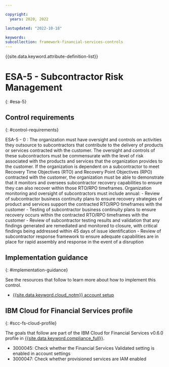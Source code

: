 ```yaml
---

copyright:
  years: 2020, 2022

lastupdated: "2022-10-18"

keywords: 
subcollection: framework-financial-services-controls
---
```


{{site.data.keyword.attribute-definition-list}}

               
# ESA-5 - Subcontractor Risk Management
{: #esa-5}

## Control requirements
{: #control-requirements}

ESA-5 - 0
    : The organization must have oversight and controls on activities they outsource to subcontractors that contribute to the delivery of products or services contracted with the customer. The oversight and controls of these subcontractors must be commensurate with the level of risk associated with the products and services that the organization provides to the customer. If the organization is dependent on a subcontractor to meet Recovery Time Objectives (RTO) and Recovery Point Objectives (RPO) contracted with the customer, the organization must be able to demonstrate that it monitors and oversees subcontractor recovery capabilities to ensure they can also recover within those RTO/RPO timeframes. Organization monitoring and oversight of subcontractors must include annual: - Review of subcontractor business continuity plans to ensure recovery strategies of product and services support the contracted RTO/RPO timeframes with the customer - Testing of subcontractor business continuity plans to ensure recovery occurs within the contracted RTO/RPO timeframes with the customer - Review of subcontractor testing results and validation that any findings generated are remediated and monitored to closure, with critical findings being addressed within 45 days of issue identification - Review of subcontractor response framework to ensure adequate capabilities are in place for rapid assembly and response in the event of a disruption

## Implementation guidance
{: #implementation-guidance}

See the resources that follow to learn more about how to implement this control.

- [{{site.data.keyword.cloud_notm}} account setup](/docs/framework-financial-services?topic=framework-financial-services-shared-account-setup)

## IBM Cloud for Financial Services profile
{: #scc-fs-cloud-profile}

The goals that follow are part of the IBM Cloud for Financial Services v0.6.0 profile in [{{site.data.keyword.compliance_full}}](/docs/security-compliance?topic=security-compliance-getting-started).

- 3000045: Check whether the Financial Services Validated setting is enabled in account settings 
- 3000047: Check whether provisioned services are IAM enabled





